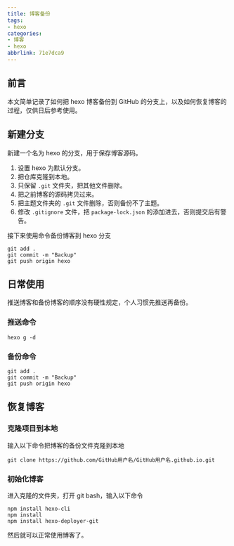 ```yaml
---
title: 博客备份
tags:
- hexo
categories:
- 博客
- hexo
abbrlink: 71e7dca9
---
```


## 前言

本文简单记录了如何把 hexo 博客备份到 GitHub 的分支上，以及如何恢复博客的过程，仅供日后参考使用。

<!-- more -->

## 新建分支

新建一个名为 hexo 的分支，用于保存博客源码。

1. 设置 hexo 为默认分支。
2. 把仓库克隆到本地。
3. 只保留 `.git` 文件夹，把其他文件删除。
4. 把之前博客的源码拷贝过来。
5. 把主题文件夹的 `.git` 文件删除，否则备份不了主题。
6. 修改 `.gitignore` 文件，把 `package-lock.json` 的添加进去，否则提交后有警告。

接下来使用命令备份博客到 hexo 分支

```
git add .
git commit -m "Backup"
git push origin hexo
```



## 日常使用

推送博客和备份博客的顺序没有硬性规定，个人习惯先推送再备份。

### 推送命令

```\
hexo g -d
```

### 备份命令

```
git add .
git commit -m "Backup"
git push origin hexo
```



## 恢复博客

### 克隆项目到本地

输入以下命令把博客的备份文件克隆到本地

```
git clone https://github.com/GitHub用户名/GitHub用户名.github.io.git
```



### 初始化博客

进入克隆的文件夹，打开 git bash，输入以下命令

```
npm install hexo-cli
npm install
npm install hexo-deployer-git
```

然后就可以正常使用博客了。

